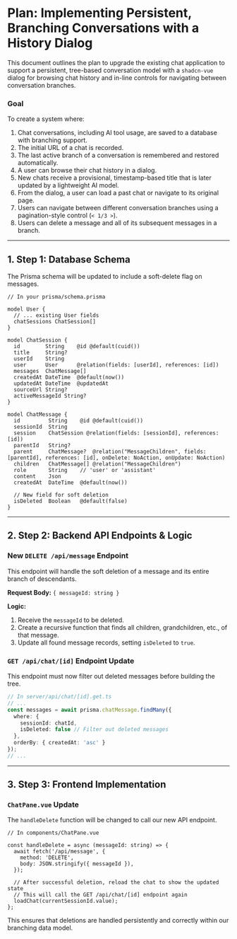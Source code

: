 # Plan: Implementing Persistent, Branching Conversations with a History Dialog

This document outlines the plan to upgrade the existing chat application to support a persistent, tree-based conversation model with a `shadcn-vue` dialog for browsing chat history and in-line controls for navigating between conversation branches.

### Goal

To create a system where:
1.  Chat conversations, including AI tool usage, are saved to a database with branching support.
2.  The initial URL of a chat is recorded.
3.  The last active branch of a conversation is remembered and restored automatically.
4.  A user can browse their chat history in a dialog.
5.  New chats receive a provisional, timestamp-based title that is later updated by a lightweight AI model.
6.  From the dialog, a user can load a past chat or navigate to its original page.
7.  Users can navigate between different conversation branches using a pagination-style control (`< 1/3 >`).
8.  Users can delete a message and all of its subsequent messages in a branch.

---

## 1. Step 1: Database Schema

The Prisma schema will be updated to include a soft-delete flag on messages.

```prisma
// In your prisma/schema.prisma

model User {
  // ... existing User fields
  chatSessions ChatSession[]
}

model ChatSession {
  id        String    @id @default(cuid())
  title     String?
  userId    String
  user      User      @relation(fields: [userId], references: [id])
  messages  ChatMessage[]
  createdAt DateTime  @default(now())
  updatedAt DateTime  @updatedAt
  sourceUrl String?
  activeMessageId String?
}

model ChatMessage {
  id         String    @id @default(cuid())
  sessionId  String
  session    ChatSession @relation(fields: [sessionId], references: [id])
  parentId   String?
  parent     ChatMessage?  @relation("MessageChildren", fields: [parentId], references: [id], onDelete: NoAction, onUpdate: NoAction)
  children   ChatMessage[] @relation("MessageChildren")
  role       String    // 'user' or 'assistant'
  content    Json
  createdAt  DateTime  @default(now())

  // New field for soft deletion
  isDeleted  Boolean   @default(false)
}
```

---

## 2. Step 2: Backend API Endpoints & Logic

### New `DELETE /api/message` Endpoint
This endpoint will handle the soft deletion of a message and its entire branch of descendants.

**Request Body:** `{ messageId: string }`

**Logic:**
1.  Receive the `messageId` to be deleted.
2.  Create a recursive function that finds all children, grandchildren, etc., of that message.
3.  Update all found message records, setting `isDeleted` to `true`.

### `GET /api/chat/[id]` Endpoint Update
This endpoint must now filter out deleted messages before building the tree.

```typescript
// In server/api/chat/[id].get.ts
// ...
const messages = await prisma.chatMessage.findMany({ 
  where: { 
    sessionId: chatId,
    isDeleted: false // Filter out deleted messages
  }, 
  orderBy: { createdAt: 'asc' } 
});
// ...
```

---

## 3. Step 3: Frontend Implementation

### `ChatPane.vue` Update
The `handleDelete` function will be changed to call our new API endpoint.

```vue
// In components/ChatPane.vue

const handleDelete = async (messageId: string) => {
  await fetch('/api/message', {
    method: 'DELETE',
    body: JSON.stringify({ messageId }),
  });
  
  // After successful deletion, reload the chat to show the updated state
  // This will call the GET /api/chat/[id] endpoint again
  loadChat(currentSessionId.value); 
};
```

This ensures that deletions are handled persistently and correctly within our branching data model.